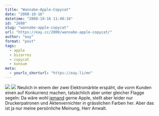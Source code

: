 ```yaml
---
title: "Wannabe-Apple-Copycat"
date: "2008-10-16"
datetime: "2008-10-16 11:40:16"
id: "2688"
slug: "wannabe-apple-copycat"
url: "https://eay.cc/2008/wannabe-apple-copycat/"
author: "eay"
format: "post"
tags:
  - apple
  - bizarres
  - copycat
  - konsum
meta:
  - yourls_shorturl: "https://eay.li/mn"
---
```


![](/uploads/2008/peach2.jpg) ![](/uploads/2008/peach1.jpg) Neulich in einem der zwei Elektromärkte erspäht, die vorm Kunden einen auf Konkurrenz machen, tatsächlich aber unter gleicher Flagge segeln: Da wäre wohl [jemand](http://anonym.to/?http://www.3ppp3.de/) gerne Apple, stellt aber leider nur Druckerpatronen und Aktenvernichter in grässlichen Farben her. Aber das ist ja nur meine persönliche Meinung, Herr Anwalt.
